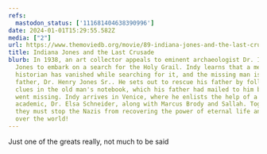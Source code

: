 ```yaml
---
refs:
  mastodon_status: ['111681404638390996']
date: 2024-01-01T15:29:55.582Z
media: ["2"]
url: https://www.themoviedb.org/movie/89-indiana-jones-and-the-last-crusade
title: Indiana Jones and the Last Crusade
blurb: In 1938, an art collector appeals to eminent archaeologist Dr. Indiana
  Jones to embark on a search for the Holy Grail. Indy learns that a medieval
  historian has vanished while searching for it, and the missing man is his own
  father, Dr. Henry Jones Sr.. He sets out to rescue his father by following
  clues in the old man's notebook, which his father had mailed to him before he
  went missing. Indy arrives in Venice, where he enlists the help of a beautiful
  academic, Dr. Elsa Schneider, along with Marcus Brody and Sallah. Together
  they must stop the Nazis from recovering the power of eternal life and taking
  over the world!
---
```


<p>Just one of the greats really, not much to be said </p>
